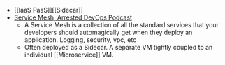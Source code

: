- [[IaaS PaaS]][[Sidecar]]
- [Service Mesh, Arrested DevOps Podcast](https://open.spotify.com/episode/1lLl9U1KWSp9rPAHd8HG6V?si=dbbd8c639a134727)
	- A Service Mesh is a collection of all the standard services that your developers should automagically get when they deploy an application. Logging, security, vpc, etc
	- Often deployed as a Sidecar. A separate VM tightly coupled to an individual [[Microservice]] VM.
    
